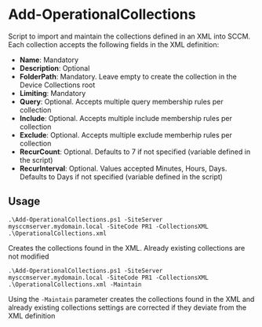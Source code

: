 # Add-OperationalCollections

Script to import and maintain the collections defined in an XML into SCCM. Each collection accepts the following fields in the XML definition:

- **Name**: Mandatory
- **Description**: Optional
- **FolderPath**: Mandatory. Leave empty to create the collection in the Device Collections root
- **Limiting**: Mandatory
- **Query**: Optional. Accepts multiple query membership rules per collection
- **Include**: Optional. Accepts multiple include membership rules per collection
- **Exclude**: Optional. Accepts multiple exclude memberhip rules per collection
- **RecurCount**: Optional. Defaults to 7 if not specified (variable defined in the script)
- **RecurInterval**: Optional. Values accepted Minutes, Hours, Days. Defaults to Days if not specified (variable defined in the script)

## Usage
```
.\Add-OperationalCollections.ps1 -SiteServer mysccmserver.mydomain.local -SiteCode PR1 -CollectionsXML .\OperationalCollections.xml
```
Creates the collections found in the XML. Already existing collections are not modified
```
.\Add-OperationalCollections.ps1 -SiteServer mysccmserver.mydomain.local -SiteCode PR1 -CollectionsXML .\OperationalCollections.xml -Maintain
```
Using the `-Maintain` parameter creates the collections found in the XML and already existing collections settings are corrected if they deviate from the XML definition
